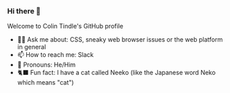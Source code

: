 ### Hi there 👋

Welcome to Colin Tindle's GitHub profile

- 🧑‍💻 Ask me about: CSS, sneaky web browser issues or the web platform in general
- 📫 How to reach me: Slack
- 🙅 Pronouns: He/Him
- 🐈‍⬛ Fun fact: I have a cat called Neeko (like the Japanese word Neko which means "cat")
